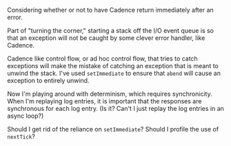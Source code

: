 Considering whether or not to have Cadence return immediately after an error.

Part of "turning the corner," starting a stack off the I/O event queue is so
that an exception will not be caught by some clever error handler, like Cadence.

Cadence like control flow, or ad hoc control flow, that tries to catch
exceptions will make the mistake of catching an exception that is meant to unwind
the stack. I've used `setImmediate` to ensure that `abend` will cause an
exception to entirely unwind.

Now I'm playing around with determinism, which requires synchronicity. When I'm
replaying log entries, it is important that the responses are synchronous for
each log entry. (Is it? Can't I just replay the log entries in an async loop?)

Should I get rid of the reliance on `setImmediate`? Should I profile the use of
`nextTick`?
